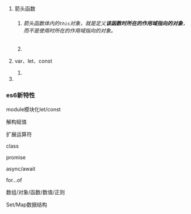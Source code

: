 1. 箭头函数

   1. ###### 箭头函数体内的`this`对象，就是定义**该函数时所在的作用域指向的对象**，而不是使用时所在的作用域指向的对象。

   2. 

2. var、let、const

   1. 

3. 

### es6新特性

module模块化let/const

解构赋值

扩展运算符

class

promise

async/await

for...of

数组/对象/函数/数值/正则

 Set/Map数据结构